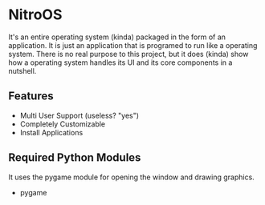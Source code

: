 # NitroOS

It's an entire operating system (kinda) packaged in the form of an application. It is just an application that is programed to run like a operating system. There is no real purpose to this project, but it does (kinda) show how a operating system handles its UI and its core components in a nutshell.

## Features
- Multi User Support (useless? "yes")
- Completely Customizable
- Install Applications

## Required Python Modules
It uses the pygame module for opening the window and drawing graphics.
- pygame